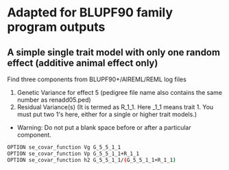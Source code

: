 # Adapted for BLUPF90 family program outputs

## A simple single trait model with only one random effect (additive animal effect only)

Find three components from BLUPF90+/AIREML/REML log files
  1) Genetic Variance for effect 5 (pedigree file name also contains the same number as renadd05.ped)  
  2) Residual Variance(s) (It is termed as R_1_1. Here _1_1 means trait 1. You must put two 1's here, either for a single or higher trait models.)

* Warning: Do not put a blank space before or after a particular component.
  
```sh
OPTION se_covar_function Vg G_5_5_1_1
OPTION se_covar_function Vp G_5_5_1_1+R_1_1
OPTION se_covar_function h2 G_5_5_1_1/(G_5_5_1_1+R_1_1)
```


